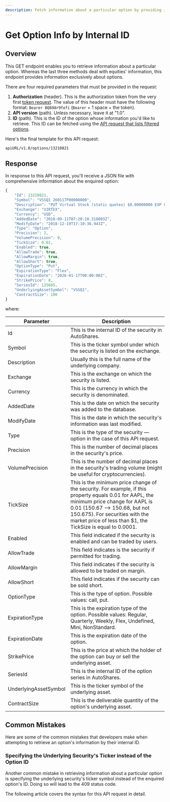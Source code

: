 ```yaml
---
description: Fetch information about a particular option by providing its internal ID
---
```


# Get Option Info by Internal ID

## Overview

This GET endpoint enables you to retrieve information about a particular option. Whereas the last three methods deal with equities' information, this endpoint provides information exclusively about options.

There are four required parameters that must be provided in the request:

1. **Authorization** (header). This is the authorization token from the very first [token request](broken-reference). The value of this header must have the following format: `Bearer BQ898r9fefi` (`Bearer` + 1 space + the token).
2. **API version** (path). Unless necessary, leave it at "1.0".
3. **ID** (path). This is the ID of the option whose information you'd like to retrieve. This ID can be fetched using the [API request that lists filtered options](../get-filtered-options/).

Here's the final template for this API request:

```
apiURL/v1.0/options/13210821
```

## Response

In response to this API request, you'll receive a JSON file with comprehensive information about the enquired option:

```javascript
{
    "Id": 13210821,
    "Symbol": "VSSQ1 260117P00008000",
    "Description": "PUT Virtual Stock (static quotes) $8.00000000 EXP 01/17/26",
    "Exchange": "VIRTEX",
    "Currency": "USD",
    "AddedDate": "2018-09-11T07:20:10.318803Z",
    "ModifyDate": "2018-12-19T17:10:36.943Z",
    "Type": "Option",
    "Precision": 2,
    "VolumePrecision": 0,
    "TickSize": 0.01,
    "Enabled": true,
    "AllowTrade": true,
    "AllowMargin": true,
    "AllowShort": true,
    "OptionType": "Put",
    "ExpirationType": "Flex",
    "ExpirationDate": "2026-01-17T00:00:00Z",
    "StrikePrice": 8,
    "SeriesId": 125685,
    "UnderlyingAssetSymbol": "VSSQ1",
    "ContractSize": 100
}
```

where:

| Parameter             | Description                                                                                                                                                                                                                                                                 |
| --------------------- | --------------------------------------------------------------------------------------------------------------------------------------------------------------------------------------------------------------------------------------------------------------------------- |
| Id                    | This is the internal ID of the security in AutoShares.                                                                                                                                                                                                                      |
| Symbol                | This is the ticker symbol under which the security is listed on the exchange.                                                                                                                                                                                               |
| Description           | Usually this is the full name of the underlying company.                                                                                                                                                                                                                    |
| Exchange              | This is the exchange on which the security is listed.                                                                                                                                                                                                                       |
| Currency              | This is the currency in which the security is denominated.                                                                                                                                                                                                                  |
| AddedDate             | This is the date on which the security was added to the database.                                                                                                                                                                                                           |
| ModifyDate            | This is the date in which the security's information was last modified.                                                                                                                                                                                                     |
| Type                  | This is the type of the security — option in the case of this API request.                                                                                                                                                                                                  |
| Precision             | This is the number of decimal places in the security's price.                                                                                                                                                                                                               |
| VolumePrecision       | This is the number of decimal places in the security's trading volume (might be useful for cryptocurrencies).                                                                                                                                                               |
| TickSize              | This is the minimum price change of the security. For example, if this property equals 0.01 for AAPL, the minimum price change for AAPL is 0.01 (150.67 —> 150.68, but not 150.675). For securities with the market price of less than $1, the TickSize is equal to 0.0001. |
| Enabled               | This field indicated if the security is enabled and can be traded by users.                                                                                                                                                                                                 |
| AllowTrade            | This field indicates is the security if permitted for trading.                                                                                                                                                                                                              |
| AllowMargin           | This field indicates if the security is allowed to be traded on margin.                                                                                                                                                                                                     |
| AllowShort            | This field indicates if the security can be sold short.                                                                                                                                                                                                                     |
| OptionType            | This is the type of option. Possible values: call, put.                                                                                                                                                                                                                     |
| ExpirationType        | This is the expiration type of the option. Possible values: Regular, Quarterly, Weekly, Flex, Undefined, Mini, NonStandard.                                                                                                                                                 |
| ExpirationDate        | This is the expiration date of the option.                                                                                                                                                                                                                                  |
| StrikePrice           | This is the price at which the holder of the option can buy or sell the underlying asset.                                                                                                                                                                                   |
| SeriesId              | This is the internal ID of the option series in AutoShares.                                                                                                                                                                                                                 |
| UnderlyingAssetSymbol | This is the ticker symbol of the underlying asset.                                                                                                                                                                                                                          |
| ContractSize          | This is the deliverable quantity of the option's underlying asset.                                                                                                                                                                                                          |

## Common Mistakes

Here are some of the common mistakes that developers make when attempting to retrieve an option's information by their internal ID.

### Specifying the Underlying Security's Ticker instead of the Option ID

Another common mistake in retrieving information about a particular option is specifying the underlying security's ticker symbol instead of the enquired option's ID. Doing so will lead to the 409 status code.

The following article covers the syntax for this API request in detail.
